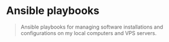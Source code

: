 # Ansible playbooks

> Ansible playbooks for managing software installations and configurations on my local computers and VPS servers.

